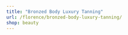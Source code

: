 ```yaml
---
title: "Bronzed Body Luxury Tanning"
url: /florence/bronzed-body-luxury-tanning/
shop: beauty
---
```

